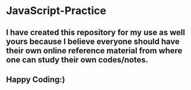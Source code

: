 # JavaScript-Practice
## I have created this repository for my use as well yours because I believe everyone should have their own online reference material from where one can study their own codes/notes.
## Happy Coding:)
